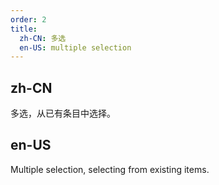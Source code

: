 ```yaml
---
order: 2
title:
  zh-CN: 多选
  en-US: multiple selection
---
```


## zh-CN

多选，从已有条目中选择。

## en-US

Multiple selection, selecting from existing items.